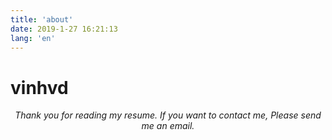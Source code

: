 ```yaml
---
title: 'about'
date: 2019-1-27 16:21:13
lang: 'en'
---
```


# vinhvd

<div align="center">

_Thank you for reading my resume. If you want to contact me, Please send me an email._

</div>
